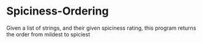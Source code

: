 # Spiciness-Ordering
Given a list of strings, and their given spiciness rating, this program returns the order from mildest to spiciest
